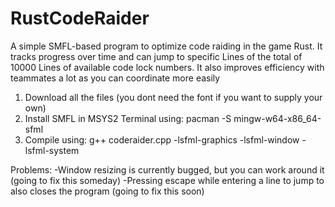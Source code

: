 # RustCodeRaider
A simple SMFL-based program to optimize code raiding in the game Rust.
It tracks progress over time and can jump to specific Lines of the total of 10000 Lines of available code lock numbers. It also improves efficiency with teammates a lot as you can coordinate more easily

1. Download all the files (you dont need the font if you want to supply your own)
2. Install SMFL in MSYS2 Terminal using: pacman -S mingw-w64-x86_64-sfml
3. Compile using: g++ coderaider.cpp -lsfml-graphics -lsfml-window -lsfml-system


Problems: 
-Window resizing is currently bugged, but you can work around it (going to fix this someday)
-Pressing escape while entering a line to jump to also closes the program (going to fix this soon)

